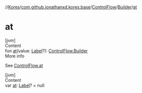 //[Kores](../../../index.md)/[com.github.jonathanxd.kores.base](../../index.md)/[ControlFlow](../index.md)/[Builder](index.md)/[at](at.md)



# at  
[jvm]  
Content  
fun [at](at.md)(value: [Label](../../-label/index.md)?): [ControlFlow.Builder](index.md)  
More info  


See [ControlFlow.at](../at.md)

  


[jvm]  
Content  
var [at](at.md): [Label](../../-label/index.md)? = null  



